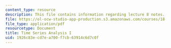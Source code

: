 ```yaml
---
content_type: resource
description: This file contains information regarding lecture 8 notes.
file: https://ol-ocw-studio-app-production.s3.amazonaws.com/courses/18-s096-topics-in-mathematics-with-applications-in-finance-fall-2013/1926c83ecd7ea700f7cb63914c6d7c0f_MIT18_S096F13_lecnote8.pdf
file_type: application/pdf
resourcetype: Document
title: Time Series Analysis I
uid: 1926c83e-cd7e-a700-f7cb-63914c6d7c0f
---
```

